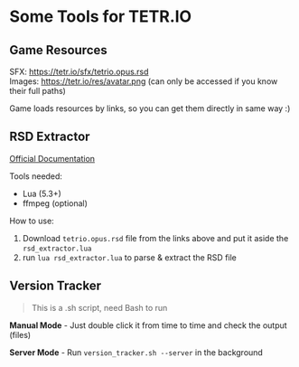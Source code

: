 # Some Tools for TETR.IO

## Game Resources

SFX: https://tetr.io/sfx/tetrio.opus.rsd  
Images: https://tetr.io/res/avatar.png (can only be accessed if you know their full paths)

Game loads resources by links, so you can get them directly in same way :)

## RSD Extractor

[Official Documentation](https://github.com/tetrio/tetrio-format-specs/blob/master/RSD.md)

Tools needed:

- Lua (5.3+) <!-- or Love2D -->
- ffmpeg (optional)

How to use:

1. Download `tetrio.opus.rsd` file from the links above and put it aside the `rsd_extractor.lua`
2. run `lua rsd_extractor.lua` to parse & extract the RSD file

## Version Tracker

> This is a .sh script, need Bash to run

**Manual Mode** - Just double click it from time to time and check the output (files)

**Server Mode** - Run `version_tracker.sh --server` in the background
